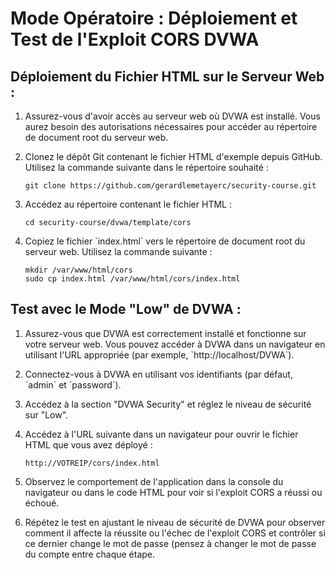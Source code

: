 # Mode Opératoire : Déploiement et Test de l'Exploit CORS DVWA

## Déploiement du Fichier HTML sur le Serveur Web :

1. Assurez-vous d'avoir accès au serveur web où DVWA est installé. Vous aurez besoin des autorisations nécessaires pour accéder au répertoire de document root du serveur web.

2. Clonez le dépôt Git contenant le fichier HTML d'exemple depuis GitHub. Utilisez la commande suivante dans le répertoire souhaité :
   ```
   git clone https://github.com/gerardlemetayerc/security-course.git
   ```

3. Accédez au répertoire contenant le fichier HTML :
   ```
   cd security-course/dvwa/template/cors
   ```

4. Copiez le fichier \`index.html\` vers le répertoire de document root du serveur web. Utilisez la commande suivante :
   ```
   mkdir /var/www/html/cors
   sudo cp index.html /var/www/html/cors/index.html
   ```

## Test avec le Mode "Low" de DVWA :

1. Assurez-vous que DVWA est correctement installé et fonctionne sur votre serveur web. Vous pouvez accéder à DVWA dans un navigateur en utilisant l'URL appropriée (par exemple, \`http://localhost/DVWA\`).

2. Connectez-vous à DVWA en utilisant vos identifiants (par défaut, \`admin\` et \`password\`).

3. Accédez à la section "DVWA Security" et réglez le niveau de sécurité sur "Low".

4. Accédez à l'URL suivante dans un navigateur pour ouvrir le fichier HTML que vous avez déployé :
   ```
   http://VOTREIP/cors/index.html
   ```

5. Observez le comportement de l'application dans la console du navigateur ou dans le code HTML pour voir si l'exploit CORS a réussi ou échoué.

6. Répétez le test en ajustant le niveau de sécurité de DVWA pour observer comment il affecte la réussite ou l'échec de l'exploit CORS et contrôler si ce dernier change le mot de passe (pensez à changer le mot de passe du compte entre chaque étape.
